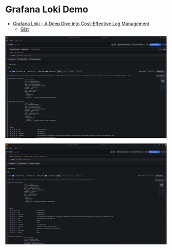 # Grafana Loki Demo

- [Grafana Loki - A Deep Dive into Cost-Effective Log Management](https://srekubecraft.io/posts/loki/)
  - [Gist](https://gist.github.com/NoNickeD/7403ef3698573fee34d3fbce168e6adf)

![With Promtail](./images/app_log_generator.png)

![With Promtail](./images/app_log_generator_error_503.png)

